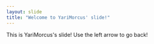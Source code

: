 ```yaml
---
layout: slide
title: "Welcome to YariMorcus' slide!"
---
```

This is YariMorcus's slide!
Use the left arrow to go back!